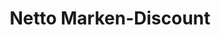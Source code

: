 ---
title: "Netto Marken-Discount"
url: /leipzig/netto-marken-discount-merseburger-strasse/
shop: Supermarkt
---
